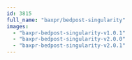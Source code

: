 ```yaml
---
id: 3815
full_name: "baxpr/bedpost-singularity"
images: 
  - "baxpr-bedpost-singularity-v1.0.1"
  - "baxpr-bedpost-singularity-v2.0.0"
  - "baxpr-bedpost-singularity-v2.0.1"
---
```

